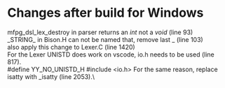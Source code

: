 # Changes after build for Windows

mfpg_dsl_lex_destroy in parser returns an _int_ not a _void_ (line 93)\
\_STRING\_ in Bison.H can not be named that, remove last \_ (line 103)\
also apply this change to Lexer.C (line 1420)\
For the Lexer UNISTD does work on vscode, io.h needs to be used (line 817).\
    #define YY_NO_UNISTD_H
    #include <io.h>
For the same reason, replace isatty with _isatty (line 2053).\